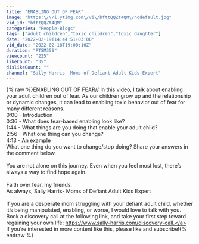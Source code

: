 ```yaml
---
title: "ENABLING OUT OF FEAR"
image: "https:\/\/i.ytimg.com\/vi\/bfttQQZt4QM\/hqdefault.jpg"
vid_id: "bfttQQZt4QM"
categories: "People-Blogs"
tags: ["adult children","toxic children","toxic daughter"]
date: "2022-02-19T14:44:51+03:00"
vid_date: "2022-02-18T19:00:10Z"
duration: "PT5M35S"
viewcount: "225"
likeCount: "35"
dislikeCount: ""
channel: "Sally Harris- Moms of Defiant Adult Kids Expert"
---
```

{% raw %}ENABLING OUT OF FEAR// In this video, I talk about enabling your adult children out of fear. As our children grow up and the relationship or dynamic changes, it can lead to enabling toxic behavior out of fear for many different reasons. <br />0:00 - Introduction<br />0:36 - What does fear-based enabling look like?<br />1:44 - What things are you doing that enable your adult child? <br />2:56 - What one thing can you change? <br />4:13 - An example<br />What one thing do you want to change/stop doing? Share your answers in the comment below. <br /><br />You are not alone on this journey. Even when you feel most lost, there’s always a way to find hope again. <br /><br />Faith over fear, my friends. <br />As always, Sally Harris- Moms of Defiant Adult Kids Expert<br /><br />If you are a desperate mom struggling with your defiant adult child, whether it’s being manipulated, enabling, or worse, I would love to talk with you. Book a discovery call at the following link, and take your first step toward regaining your own life: <a rel="nofollow" target="blank" href="https://www.sally-harris.com/discovery-call.">https://www.sally-harris.com/discovery-call.</a> <br />If you’re interested in more content like this, please like and subscribe!{% endraw %}
